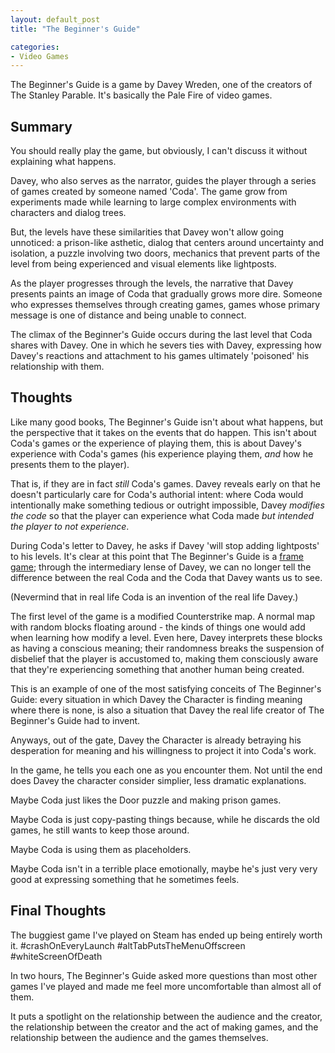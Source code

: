 ```yaml
---
layout: default_post
title: "The Beginner's Guide"

categories:
- Video Games
---
```


The Beginner's Guide is a game by Davey Wreden, one of the creators of The Stanley Parable. It's basically the Pale Fire of video games.

<!---
<!–end_preview–>
-->


Summary
-----------
You should really play the game, but obviously, I can't discuss it without explaining what happens.

Davey, who also serves as the narrator, guides the player through a series of games created by someone named 'Coda'. The game grow from experiments made while learning to large complex environments with characters and dialog trees.

But, the levels have these similarities that Davey won't allow going unnoticed: a prison-like asthetic, dialog that centers around uncertainty and isolation, a puzzle involving two doors, mechanics that prevent parts of the level from being experienced and visual elements like lightposts.

As the player progresses through the levels, the narrative that Davey presents paints an image of Coda that gradually grows more dire. Someone who expresses themselves through creating games, games whose primary message is one of distance and being unable to connect.

The climax of the Beginner's Guide occurs during the last level that Coda shares with Davey. One in which he severs ties with Davey, expressing how Davey's reactions and attachment to his games ultimately 'poisoned' his relationship with them.


Thoughts
-----------
Like many good books, The Beginner's Guide isn't about what happens, but the perspective that it takes on the events that do happen. This isn't about Coda's games or the experience of playing them, this is about Davey's experience with Coda's games (his experience playing them, _and_ how he presents them to the player).

That is, if they are in fact _still_ Coda's games. Davey reveals early on that he doesn't particularly care for Coda's authorial intent: where Coda would intentionally make something tedious or outright impossible, Davey _modifies the code_ so that the player can experience what Coda made _but intended the player to not experience_.

During Coda's letter to Davey, he asks if Davey 'will stop adding lightposts' to his levels. It's clear at this point that The Beginner's Guide is a [frame game](https://en.wikipedia.org/wiki/Frame_story); through the intermediary lense of Davey, we can no longer tell the difference between the real Coda and the Coda that Davey wants us to see.


(Nevermind that in real life Coda is an invention of the real life Davey.)

The first level of the game is a modified Counterstrike map. A normal map with random blocks floating around - the kinds of things one would add when learning how modify a level. Even here, Davey interprets these blocks as having a conscious meaning; their randomness breaks the suspension of disbelief that the player is accustomed to, making them consciously aware that they're experiencing something that another human being created.

This is an example of one of the most satisfying conceits of The Beginner's Guide: every situation in which Davey the Character is finding meaning where there is none, is also a situation that Davey the real life creator of The Beginner's Guide had to invent.

Anyways, out of the gate, Davey the Character is already betraying his desperation for meaning and his willingness to project it into Coda's work.

In the game, he tells you each one as you encounter them. Not until the end does Davey the character consider simplier, less dramatic explanations.

Maybe Coda just likes the Door puzzle and making prison games.

Maybe Coda is just copy-pasting things because, while he discards the old games, he still wants to keep those around.

Maybe Coda is using them as placeholders.

Maybe Coda isn't in a terrible place emotionally, maybe he's just very very good at expressing something that he sometimes feels.

Final Thoughts
-----------
The buggiest game I've played on Steam has ended up being entirely worth it.
#crashOnEveryLaunch #altTabPutsTheMenuOffscreen #whiteScreenOfDeath

In two hours, The Beginner's Guide asked more questions than most other games I've played and made me feel more uncomfortable than almost all of them.

It puts a spotlight on the relationship between the audience and the creator, the relationship between the creator and the act of making games, and the relationship between the audience and the games themselves.
